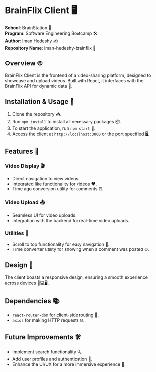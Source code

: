# BrainFlix Client 🖥️

**School**: BrainStation 🏫  
**Program**: Software Engineering Bootcamp 🛠  
**Author**: Iman Hedeshy ✍️  
**Repository Name**: iman-hedeshy-brainflix 📂

## Overview 🌐

BrainFlix Client is the frontend of a video-sharing platform, designed to showcase and upload videos. Built with React, it interfaces with the BrainFlix API for dynamic data 🚀.

## Installation & Usage 🔧

1. Clone the repository 📥.
2. Run `npm install` to install all necessary packages 📦.
3. To start the application, run `npm start` 🚀.
4. Access the client at `http://localhost:3000` or the port specified 🖥️.

## Features 🌟

### Video Display 🎬

- Direct navigation to view videos.
- Integrated like functionality for videos ❤️.
- Time ago conversion utility for comments ⏰.

### Video Upload 📤

- Seamless UI for video uploads.
- Integration with the backend for real-time video uploads.

### Utilities 🔨

- Scroll to top functionality for easy navigation 🚀.
- Time converter utility for showing when a comment was posted ⏰.

## Design 🎨

The client boasts a responsive design, ensuring a smooth experience across devices 📱💻🖥️.

## Dependencies 📚

- `react-router-dom` for client-side routing 🚦.
- `axios` for making HTTP requests 🌐.

## Future Improvements 🛠

- Implement search functionality 🔍.
- Add user profiles and authentication 🔐.
- Enhance the UI/UX for a more immersive experience 🎨.

